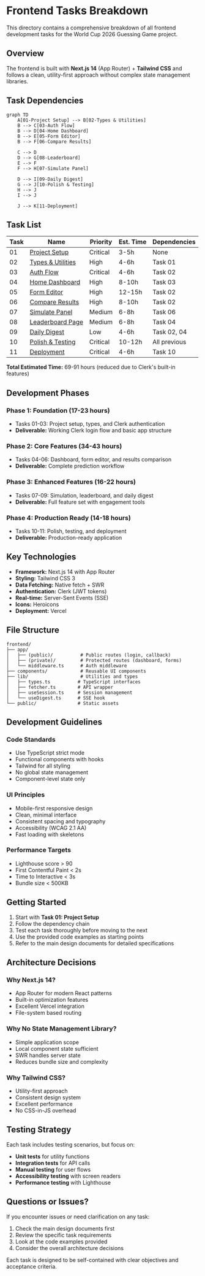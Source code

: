 # Frontend Tasks Breakdown

This directory contains a comprehensive breakdown of all frontend development tasks for the World Cup 2026 Guessing Game project.

## Overview

The frontend is built with **Next.js 14** (App Router) + **Tailwind CSS** and follows a clean, utility-first approach without complex state management libraries.

## Task Dependencies

```mermaid
graph TD
    A[01-Project Setup] --> B[02-Types & Utilities]
    B --> C[03-Auth Flow]
    B --> D[04-Home Dashboard]
    B --> E[05-Form Editor]
    B --> F[06-Compare Results]

    C --> D
    D --> G[08-Leaderboard]
    E --> F
    F --> H[07-Simulate Panel]

    D --> I[09-Daily Digest]
    G --> J[10-Polish & Testing]
    H --> J
    I --> J

    J --> K[11-Deployment]
```

## Task List

| Task | Name                                             | Priority | Est. Time | Dependencies |
| ---- | ------------------------------------------------ | -------- | --------- | ------------ |
| 01   | [Project Setup](./01-project-setup.md)           | Critical | 3-5h      | None         |
| 02   | [Types & Utilities](./02-types-and-utilities.md) | High     | 4-6h      | Task 01      |
| 03   | [Auth Flow](./03-auth-flow.md)                   | Critical | 4-6h      | Task 02      |
| 04   | [Home Dashboard](./04-home-dashboard.md)         | High     | 8-10h     | Task 03      |
| 05   | [Form Editor](./05-form-editor.md)               | High     | 12-15h    | Task 02      |
| 06   | [Compare Results](./06-compare-results.md)       | High     | 8-10h     | Task 02      |
| 07   | [Simulate Panel](./07-simulate-panel.md)         | Medium   | 6-8h      | Task 06      |
| 08   | [Leaderboard Page](./08-leaderboard-page.md)     | Medium   | 6-8h      | Task 04      |
| 09   | [Daily Digest](./09-daily-digest.md)             | Low      | 4-6h      | Task 02, 04  |
| 10   | [Polish & Testing](./10-polish-and-testing.md)   | Critical | 10-12h    | All previous |
| 11   | [Deployment](./11-deployment.md)                 | Critical | 4-6h      | Task 10      |

**Total Estimated Time:** 69-91 hours (reduced due to Clerk's built-in features)

## Development Phases

### Phase 1: Foundation (17-23 hours)

- Tasks 01-03: Project setup, types, and Clerk authentication
- **Deliverable:** Working Clerk login flow and basic app structure

### Phase 2: Core Features (34-43 hours)

- Tasks 04-06: Dashboard, form editor, and results comparison
- **Deliverable:** Complete prediction workflow

### Phase 3: Enhanced Features (16-22 hours)

- Tasks 07-09: Simulation, leaderboard, and daily digest
- **Deliverable:** Full feature set with engagement tools

### Phase 4: Production Ready (14-18 hours)

- Tasks 10-11: Polish, testing, and deployment
- **Deliverable:** Production-ready application

## Key Technologies

- **Framework:** Next.js 14 with App Router
- **Styling:** Tailwind CSS 3
- **Data Fetching:** Native fetch + SWR
- **Authentication:** Clerk (JWT tokens)
- **Real-time:** Server-Sent Events (SSE)
- **Icons:** Heroicons
- **Deployment:** Vercel

## File Structure

```
frontend/
├── app/
│   ├── (public)/          # Public routes (login, callback)
│   ├── (private)/         # Protected routes (dashboard, forms)
│   └── middleware.ts      # Auth middleware
├── components/            # Reusable UI components
├── lib/                   # Utilities and types
│   ├── types.ts          # TypeScript interfaces
│   ├── fetcher.ts        # API wrapper
│   ├── useSession.ts     # Session management
│   └── useDigest.ts      # SSE hook
└── public/               # Static assets
```

## Development Guidelines

### Code Standards

- Use TypeScript strict mode
- Functional components with hooks
- Tailwind for all styling
- No global state management
- Component-level state only

### UI Principles

- Mobile-first responsive design
- Clean, minimal interface
- Consistent spacing and typography
- Accessibility (WCAG 2.1 AA)
- Fast loading with skeletons

### Performance Targets

- Lighthouse score > 90
- First Contentful Paint < 2s
- Time to Interactive < 3s
- Bundle size < 500KB

## Getting Started

1. Start with **Task 01: Project Setup**
2. Follow the dependency chain
3. Test each task thoroughly before moving to the next
4. Use the provided code examples as starting points
5. Refer to the main design documents for detailed specifications

## Architecture Decisions

### Why Next.js 14?

- App Router for modern React patterns
- Built-in optimization features
- Excellent Vercel integration
- File-system based routing

### Why No State Management Library?

- Simple application scope
- Local component state sufficient
- SWR handles server state
- Reduces bundle size and complexity

### Why Tailwind CSS?

- Utility-first approach
- Consistent design system
- Excellent performance
- No CSS-in-JS overhead

## Testing Strategy

Each task includes testing scenarios, but focus on:

- **Unit tests** for utility functions
- **Integration tests** for API calls
- **Manual testing** for user flows
- **Accessibility testing** with screen readers
- **Performance testing** with Lighthouse

## Questions or Issues?

If you encounter issues or need clarification on any task:

1. Check the main design documents first
2. Review the specific task requirements
3. Look at the code examples provided
4. Consider the overall architecture decisions

Each task is designed to be self-contained with clear objectives and acceptance criteria.
